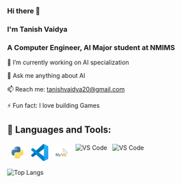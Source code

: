 ### Hi there 👋
### I'm Tanish Vaidya
### A Computer Engineer, AI Major student at NMIMS

<!--
**Tag20/Tag20** is a ✨ _special_ ✨ repository because its `README.md` (this file) appears on your GitHub profile.

Here are some ideas to get you started:

-->
🔭 I’m currently working on AI specialization

💬 Ask me anything about AI

📫 Reach me: tanishvaidya20@gmail.com

⚡ Fun fact: I love building Games

## 🧰 Languages and Tools:
<p align="left">
<img src="https://raw.githubusercontent.com/github/explore/80688e429a7d4ef2fca1e82350fe8e3517d3494d/topics/python/python.png" alt="Python" height="40" style="vertical-align:top; margin:4px">
<img src="https://raw.githubusercontent.com/github/explore/80688e429a7d4ef2fca1e82350fe8e3517d3494d/topics/visual-studio-code/visual-studio-code.png" alt="VS Code" height="40" style="vertical-align:top; margin:4px">
<img src="https://raw.githubusercontent.com/github/explore/80688e429a7d4ef2fca1e82350fe8e3517d3494d/topics/mysql/mysql.png" alt="VS Code" height="40" style="vertical-align:top; margin:4px">
<img src="https://colab.research.google.com/img/colab_favicon_256px.png" alt="VS Code" height="40" style="vertical-align:top; margin:4px">
<img src="https://w7.pngwing.com/pngs/46/626/png-transparent-c-logo-the-c-programming-language-computer-icons-computer-programming-source-code-programming-miscellaneous-template-blue.png" alt="VS Code" height="40" style="vertical-align:top; margin:4px">
</p>

![Top Langs](https://github-readme-stats.vercel.app/api/top-langs/?username=Tag20&theme=tokyonight)
